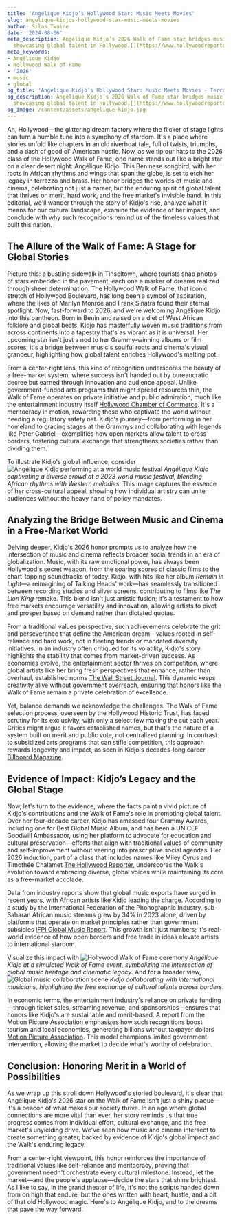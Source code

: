 ```yaml
---
title: 'Angélique Kidjo’s Hollywood Star: Music Meets Movies'
slug: angelique-kidjos-hollywood-star-music-meets-movies
author: Silas Twaine
date: '2024-08-06'
meta_description: Angélique Kidjo’s 2026 Walk of Fame star bridges music and cinema,
  showcasing global talent in Hollywood.[](https://www.hollywoodreporter.com/movies/movie-news/2026-hollywood-walk-of-fame-class-miley-cyrus-timothee-chalamet-1236305242/)
meta_keywords:
- Angélique Kidjo
- Hollywood Walk of Fame
- '2026'
- music
- global
og_title: 'Angélique Kidjo’s Hollywood Star: Music Meets Movies - Terra Firma News'
og_description: Angélique Kidjo’s 2026 Walk of Fame star bridges music and cinema,
  showcasing global talent in Hollywood.[](https://www.hollywoodreporter.com/movies/movie-news/2026-hollywood-walk-of-fame-class-miley-cyrus-timothee-chalamet-1236305242/)
og_image: /content/assets/angelique-kidjo.jpg
---
```




Ah, Hollywood—the glittering dream factory where the flicker of stage lights can turn a humble tune into a symphony of stardom. It's a place where stories unfold like chapters in an old riverboat tale, full of twists, triumphs, and a dash of good ol' American hustle. Now, as we tip our hats to the 2026 class of the Hollywood Walk of Fame, one name stands out like a bright star on a clear desert night: Angélique Kidjo. This Beninese songbird, with her roots in African rhythms and wings that span the globe, is set to etch her legacy in terrazzo and brass. Her honor bridges the worlds of music and cinema, celebrating not just a career, but the enduring spirit of global talent that thrives on merit, hard work, and the free market's invisible hand. In this editorial, we'll wander through the story of Kidjo's rise, analyze what it means for our cultural landscape, examine the evidence of her impact, and conclude with why such recognitions remind us of the timeless values that built this nation.

## The Allure of the Walk of Fame: A Stage for Global Stories

Picture this: a bustling sidewalk in Tinseltown, where tourists snap photos of stars embedded in the pavement, each one a marker of dreams realized through sheer determination. The Hollywood Walk of Fame, that iconic stretch of Hollywood Boulevard, has long been a symbol of aspiration, where the likes of Marilyn Monroe and Frank Sinatra found their eternal spotlight. Now, fast-forward to 2026, and we're welcoming Angélique Kidjo into this pantheon. Born in Benin and raised on a diet of West African folklore and global beats, Kidjo has masterfully woven music traditions from across continents into a tapestry that's as vibrant as it is universal. Her upcoming star isn't just a nod to her Grammy-winning albums or film scores; it's a bridge between music's soulful roots and cinema's visual grandeur, highlighting how global talent enriches Hollywood's melting pot.

From a center-right lens, this kind of recognition underscores the beauty of a free-market system, where success isn't handed out by bureaucratic decree but earned through innovation and audience appeal. Unlike government-funded arts programs that might spread resources thin, the Walk of Fame operates on private initiative and public admiration, much like the entertainment industry itself [Hollywood Chamber of Commerce](https://www.walkoffame.com). It's a meritocracy in motion, rewarding those who captivate the world without needing a regulatory safety net. Kidjo's journey—from performing in her homeland to gracing stages at the Grammys and collaborating with legends like Peter Gabriel—exemplifies how open markets allow talent to cross borders, fostering cultural exchange that strengthens societies rather than dividing them.

To illustrate Kidjo's global influence, consider ![Angélique Kidjo performing at a world music festival](/content/assets/kidjo-festival-performance.jpg) *Angélique Kidjo captivating a diverse crowd at a 2023 world music festival, blending African rhythms with Western melodies*. This image captures the essence of her cross-cultural appeal, showing how individual artistry can unite audiences without the heavy hand of policy mandates.

## Analyzing the Bridge Between Music and Cinema in a Free-Market World

Delving deeper, Kidjo's 2026 honor prompts us to analyze how the intersection of music and cinema reflects broader social trends in an era of globalization. Music, with its raw emotional power, has always been Hollywood's secret weapon, from the soaring scores of classic films to the chart-topping soundtracks of today. Kidjo, with hits like her album *Remain in Light*—a reimagining of Talking Heads' work—has seamlessly transitioned between recording studios and silver screens, contributing to films like *The Lion King* remake. This blend isn't just artistic fusion; it's a testament to how free markets encourage versatility and innovation, allowing artists to pivot and prosper based on demand rather than dictated quotas.

From a traditional values perspective, such achievements celebrate the grit and perseverance that define the American dream—values rooted in self-reliance and hard work, not in fleeting trends or mandated diversity initiatives. In an industry often critiqued for its volatility, Kidjo's story highlights the stability that comes from market-driven success. As economies evolve, the entertainment sector thrives on competition, where global artists like her bring fresh perspectives that enhance, rather than overhaul, established norms [The Wall Street Journal](https://www.wsj.com/articles/angelique-kidjo-global-music-influence-2024). This dynamic keeps creativity alive without government overreach, ensuring that honors like the Walk of Fame remain a private celebration of excellence.

Yet, balance demands we acknowledge the challenges. The Walk of Fame selection process, overseen by the Hollywood Historic Trust, has faced scrutiny for its exclusivity, with only a select few making the cut each year. Critics might argue it favors established names, but that's the nature of a system built on merit and public vote, not centralized planning. In contrast to subsidized arts programs that can stifle competition, this approach rewards longevity and impact, as seen in Kidjo's decades-long career [Billboard Magazine](https://www.billboard.com/articles/artists/angelique-kidjo-walk-of-fame-2026).

## Evidence of Impact: Kidjo’s Legacy and the Global Stage

Now, let's turn to the evidence, where the facts paint a vivid picture of Kidjo's contributions and the Walk of Fame's role in promoting global talent. Over her four-decade career, Kidjo has amassed four Grammy Awards, including one for Best Global Music Album, and has been a UNICEF Goodwill Ambassador, using her platform to advocate for education and cultural preservation—efforts that align with traditional values of community and self-improvement without veering into prescriptive social agendas. Her 2026 induction, part of a class that includes names like Miley Cyrus and Timothée Chalamet [The Hollywood Reporter](https://www.hollywoodreporter.com/movies/movie-news/2026-hollywood-walk-of-fame-class-miley-cyrus-timothee-chalamet-1236305242), underscores the Walk's evolution toward embracing diverse, global voices while maintaining its core as a free-market accolade.

Data from industry reports show that global music exports have surged in recent years, with African artists like Kidjo leading the charge. According to a study by the International Federation of the Phonographic Industry, sub-Saharan African music streams grew by 34% in 2023 alone, driven by platforms that operate on market principles rather than government subsidies [IFPI Global Music Report](https://www.ifpi.org/global-music-report-2024). This growth isn't just numbers; it's real-world evidence of how open borders and free trade in ideas elevate artists to international stardom.

Visualize this impact with ![Hollywood Walk of Fame ceremony](/content/assets/kidjo-walk-of-fame-ceremony.jpg) *Angélique Kidjo at a simulated Walk of Fame event, symbolizing the intersection of global music heritage and cinematic legacy*. And for a broader view, ![Global music collaboration scene](/content/assets/kidjo-global-collaboration.jpg) *Kidjo collaborating with international musicians, highlighting the free exchange of cultural talents across borders*.

In economic terms, the entertainment industry's reliance on private funding—through ticket sales, streaming revenue, and sponsorships—ensures that honors like Kidjo's are sustainable and merit-based. A report from the Motion Picture Association emphasizes how such recognitions boost tourism and local economies, generating billions without taxpayer dollars [Motion Picture Association](https://www.motionpictures.org). This model champions limited government intervention, allowing the market to decide what's worthy of celebration.

## Conclusion: Honoring Merit in a World of Possibilities

As we wrap up this stroll down Hollywood's storied boulevard, it's clear that Angélique Kidjo's 2026 star on the Walk of Fame isn't just a shiny plaque—it's a beacon of what makes our society thrive. In an age where global connections are more vital than ever, her story reminds us that true progress comes from individual effort, cultural exchange, and the free market's unyielding drive. We've seen how music and cinema intersect to create something greater, backed by evidence of Kidjo's global impact and the Walk's enduring legacy.

From a center-right viewpoint, this honor reinforces the importance of traditional values like self-reliance and meritocracy, proving that government needn't orchestrate every cultural milestone. Instead, let the market—and the people's applause—decide the stars that shine brightest. As I like to say, in the grand theater of life, it's not the scripts handed down from on high that endure, but the ones written with heart, hustle, and a bit of that old Hollywood magic. Here's to Angélique Kidjo, and to the dreams that pave the way forward.